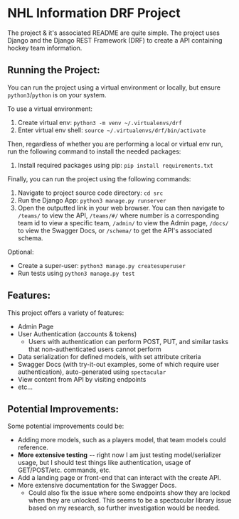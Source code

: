 # NHL Information DRF Project

The project & it's associated README are quite simple. The project uses Django and the Django REST Framework (DRF) to create a API containing hockey team information.

## Running the Project:
You can run the project using a virtual environment or locally, but ensure `python3`/`python` is on your system.

To use a virtual environment:
1. Create virtual env: `python3 -m venv ~/.virtualenvs/drf`
2. Enter virtual env shell: `source ~/.virtualenvs/drf/bin/activate`

Then, regardless of whether you are performing a local or virtual env run, run the following command to install the needed packages:
1. Install required packages using pip: `pip install requirements.txt`

Finally, you can run the project using the following commands:
1. Navigate to project source code directory: `cd src`
2. Run the Django App: `python3 manage.py runserver`
3. Open the outputted link in your web browser. You can then navigate to `/teams/` to view the API, `/teams/#/` where number is a corresponding team id to view a specific team, `/admin/` to view the Admin page, `/docs/` to view the Swagger Docs, or `/schema/` to get the API's associated schema.

Optional:
- Create a super-user: `python3 manage.py createsuperuser`
- Run tests using `python3 manage.py test`

## Features:
This project offers a variety of features:
- Admin Page
- User Authentication (accounts & tokens)
  - Users with authentication can perform POST, PUT, and similar tasks that non-authenticated users cannot perform
- Data serialization for defined models, with set attribute criteria
- Swagger Docs (with try-it-out examples, some of which require user authentication), auto-generated using `spectacular`
- View content from API by visiting endpoints
- etc...

## Potential Improvements:
Some potential improvements could be:
- Adding more models, such as a players model, that team models could reference.
- **More extensive testing** -- right now I am just testing model/serializer usage, but I should test things like authentication, usage of GET/POST/etc. commands, etc.
- Add a landing page or front-end that can interact with the create API.
- More extensive documentation for the Swagger Docs.
  - Could also fix the issue where some endpoints show they are locked when they are unlocked. This seems to be a spectacular library issue based on my research, so further investigation would be needed.
